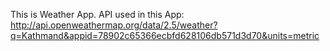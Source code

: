 This is Weather App. 
API used in this App: http://api.openweathermap.org/data/2.5/weather?q=Kathmand&appid=78902c65366ecbfd628106db571d3d70&units=metric
